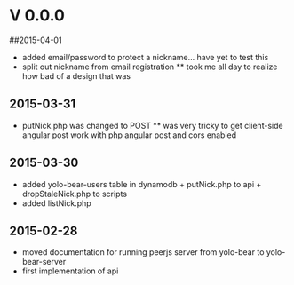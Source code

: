 # V 0.0.0
##2015-04-01
* added email/password to protect a nickname... have yet to test this
* split out nickname from email registration
** took me all day to realize how bad of a design that was

## 2015-03-31
* putNick.php was changed to POST
** was very tricky to get client-side angular post work with php angular post and cors enabled

## 2015-03-30
* added yolo-bear-users table in dynamodb + putNick.php to api + dropStaleNick.php to scripts
* added listNick.php

## 2015-02-28
* moved documentation for running peerjs server from yolo-bear to yolo-bear-server
* first implementation of api
